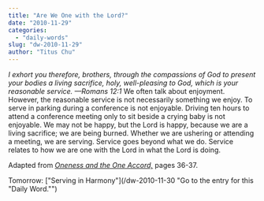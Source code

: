 ```yaml
---
title: "Are We One with the Lord?"
date: "2010-11-29"
categories: 
  - "daily-words"
slug: "dw-2010-11-29"
author: "Titus Chu"
---
```


_I exhort you therefore, brothers, through the compassions of God to present your bodies a living sacrifice, holy, well-pleasing to God, which is your reasonable service. —Romans 12:1_ We often talk about enjoyment. However, the reasonable service is not necessarily something we enjoy. To serve in parking during a conference is not enjoyable. Driving ten hours to attend a conference meeting only to sit beside a crying baby is not enjoyable. We may not be happy, but the Lord is happy, because we are a living sacrifice; we are being burned. Whether we are ushering or attending a meeting, we are serving. Service goes beyond what we do. Service relates to how we are one with the Lord in what the Lord is doing.

Adapted from _[Oneness and the One Accord,](/book-oneness "Go to the listing for this book.")_ pages 36-37.

Tomorrow: ["Serving in Harmony"](/dw-2010-11-30 "Go to the entry for this "Daily Word."")
